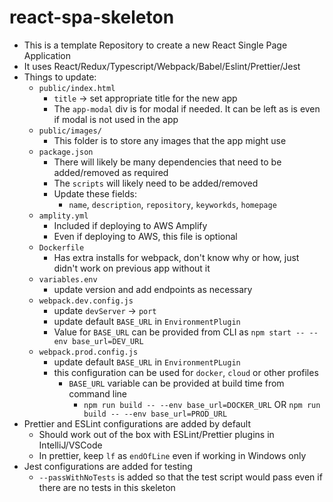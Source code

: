 # react-spa-skeleton

* This is a template Repository to create a new React Single Page Application
* It uses React/Redux/Typescript/Webpack/Babel/Eslint/Prettier/Jest
* Things to update:
    * `public/index.html`
        * `title` -> set appropriate title for the new app
        * The `app-modal` div is for modal if needed. It can be left as is even if modal is not used in the app
    * `public/images/`
        * This folder is to store any images that the app might use
    * `package.json`
        * There will likely be many dependencies that need to be added/removed as required
        * The `scripts` will likely need to be added/removed
        * Update these fields:
            * `name`, `description`, `repository`, `keyworkds`, `homepage`
    * `amplity.yml`
        * Included if deploying to AWS Amplify
        * Even if deploying to AWS, this file is optional
    * `Dockerfile`
        * Has extra installs for webpack, don't know why or how, just didn't work on previous app without it
    * `variables.env`
        * update version and add endpoints as necessary
    * `webpack.dev.config.js`
        * update `devServer` -> `port`
        * update default `BASE_URL` in `EnvironmentPlugin`
        * Value for `BASE_URL` can be provided from CLI as `npm start -- --env base_url=DEV_URL`
    * `webpack.prod.config.js`
        * update default `BASE_URL` in `EnvironmentPLugin`
        * this configuration can be used for `docker`, `cloud` or other profiles
            * `BASE_URL` variable can be provided at build time from command line
                * `npm run build -- --env base_url=DOCKER_URL` OR `npm run build -- --env base_url=PROD_URL`
* Prettier and ESLint configurations are added by default
    * Should work out of the box with ESLint/Prettier plugins in IntelliJ/VSCode
    * In prettier, keep `lf` as `endOfLine` even if working in Windows only
* Jest configurations are added for testing
    * `--passWithNoTests` is added so that the test script would pass even if there are no tests in this skeleton

